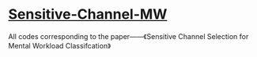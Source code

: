 # [Sensitive-Channel-MW](https://www.researchgate.net/publication/361621108_Sensitive_Channel_Selection_for_Mental_Workload_Classification)
All codes corresponding to the paper——《Sensitive Channel Selection for Mental Workload Classifcation》
